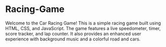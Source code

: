 # Racing-Game
Welcome to the Car Racing Game! This is a simple racing game built using HTML, CSS, and JavaScript. The game features a live speedometer, timer, score tracker, and lap counter. It also provides an enhanced user experience with background music and a colorful road and cars.
